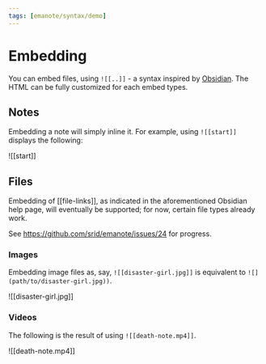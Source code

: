 ```yaml
---
tags: [emanote/syntax/demo]
---
```


# Embedding

You can embed files, using `![[..]]` - a syntax inspired by [Obsidian](https://help.obsidian.md/How+to/Embed+files). The HTML can be fully customized for each embed types.

## Notes

Embedding a note will simply inline it. For example, using `![[start]]` displays the following:

![[start]]

## Files

Embedding of [[file-links]], as indicated in the aforementioned Obsidian help page, will eventually be supported; for now, certain file types already work.

See https://github.com/srid/emanote/issues/24 for progress.
### Images 

Embedding image files as, say, `![[disaster-girl.jpg]]` is equivalent to `![](path/to/disaster-girl.jpg))`. 

![[disaster-girl.jpg]]

### Videos

The following is the result of using `![[death-note.mp4]]`.

![[death-note.mp4]]
